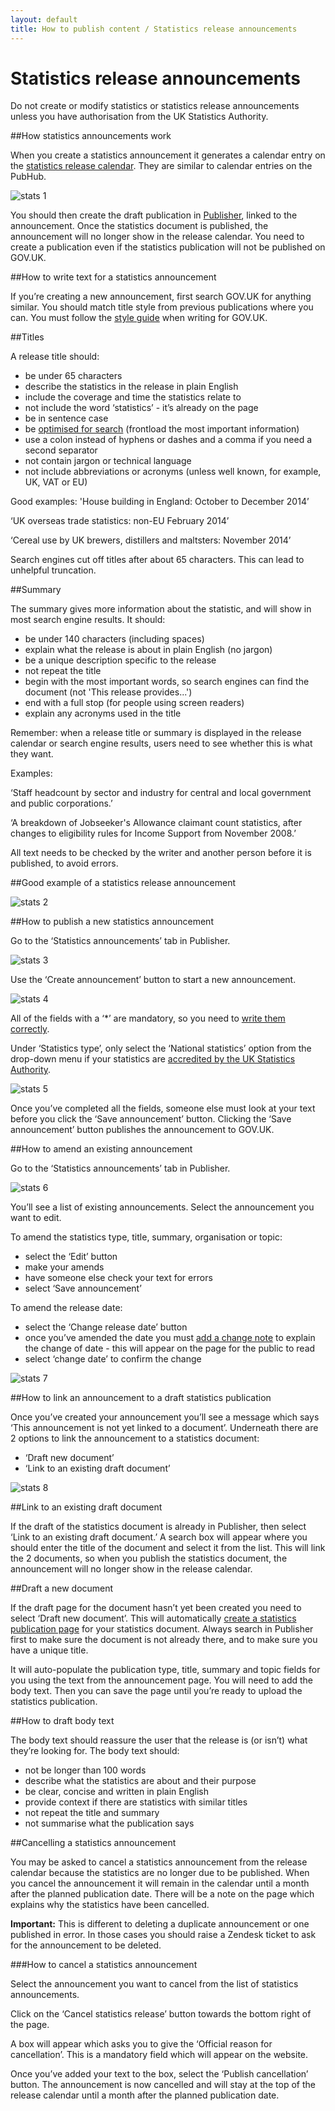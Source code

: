 ```yaml
---
layout: default
title: How to publish content / Statistics release announcements
---
```


# Statistics release announcements

Do not create or modify statistics or statistics release announcements unless you have authorisation from the UK Statistics Authority.

##How statistics announcements work

When you create a statistics announcement it generates a calendar entry on the [statistics release calendar](https://www.gov.uk/government/statistics/announcements). They are similar to calendar entries on the PubHub.

![stats 1](stats1.png)

You should then create the draft publication in [Publisher](https://whitehall-admin.production.alphagov.co.uk/government/admin), linked to the announcement. Once the statistics document is published, the announcement will no longer show in the release calendar. You need to create a publication even if the statistics publication will not be published on GOV.UK.

##How to write text for a statistics announcement

If you’re creating a new announcement, first search GOV.UK for anything similar. You should match title style from previous publications where you can. You must follow the [style guide](https://www.gov.uk/design-principles/style-guide) when writing for GOV.UK.

##Titles

A release title should:

* be under 65 characters 
* describe the statistics in the release in plain English 
* include the coverage and time the statistics relate to
* not include the word ‘statistics’ - it’s already on the page 
* be in sentence case 
* be [optimised for search](https://www.gov.uk/design-principles/style-guide/style-points#style-titles) (frontload the most important information)
* use a colon instead of hyphens or dashes and a comma if you need a second separator
* not contain jargon or technical language
* not include abbreviations or acronyms (unless well known, for example, UK, VAT or EU)

Good examples: 
'House building in England: October to December 2014’

‘UK overseas trade statistics: non-EU February 2014’

‘Cereal use by UK brewers, distillers and maltsters: November 2014’

Search engines cut off titles after about 65 characters. This can lead to unhelpful truncation.

##Summary

The summary gives more information about the statistic, and will show in most search engine results. It should:

* be under 140 characters (including spaces)
* explain what the release is about in plain English (no jargon)
* be a unique description specific to the release
* not repeat the title
* begin with the most important words, so search engines can find the document (not 'This release provides...')
* end with a full stop (for people using screen readers)
* explain any acronyms used in the title

Remember: when a release title or summary is displayed in the release calendar or search engine results, users need to see whether this is what they want.

Examples:

‘Staff headcount by sector and industry for central and local government and public corporations.’

‘A breakdown of Jobseeker's Allowance claimant count statistics, after changes to eligibility rules for Income Support from November 2008.’

All text needs to be checked by the writer and another person before it is published, to avoid errors.

##Good example of a statistics release announcement

![stats 2](stats2.png)

##How to publish a new statistics announcement 

Go to the ‘Statistics announcements’ tab in Publisher.

![stats 3](stats3.png)

Use the ‘Create announcement’ button to start a new announcement.

![stats 4](stats4.png)

All of the fields with a ‘*’ are mandatory, so you need to [write them correctly](https://www.gov.uk/design-principles/style-guide).

Under ‘Statistics type’, only select the ‘National statistics’ option from the drop-down menu if your statistics are [accredited by the UK Statistics Authority](http://www.statisticsauthority.gov.uk/national-statistician/types-of-official-statistics/list-of-national-statistics/index.html).

![stats 5](stats5.png)

Once you’ve completed all the fields, someone else must look at your text before you click the ‘Save announcement’ button. Clicking the ‘Save announcement’ button publishes the announcement to GOV.UK.

##How to amend an existing announcement

Go to the ‘Statistics announcements’ tab in Publisher.

![stats 6](stats6.png)

You’ll see a list of existing announcements. Select the announcement you want to edit.

To amend the statistics type, title, summary, organisation or topic:

* select the ‘Edit’ button
* make your amends
* have someone else check your text for errors
* select ‘Save announcement’

To amend the release date:

* select the ‘Change release date’ button
* once you’ve amended the date you must [add a change note](https://insidegovuk.blog.gov.uk/2013/09/09/when-should-you-add-change-notes/) to explain the change of date - this will appear on the page for the public to read
* select ‘change date’ to confirm the change

![stats 7](stats7.png)

##How to link an announcement to a draft statistics publication

Once you’ve created your announcement you’ll see a message which says ‘This announcement is not yet linked to a document’. Underneath there are 2 options to link the announcement to a statistics document: 

* ‘Draft new document’ 
* ‘Link to an existing draft document’

![stats 8](stats8.png)

##Link to an existing draft document

If the draft of the statistics document is already in Publisher, then select ‘Link to an existing draft document.’ A search box will appear where you should enter the title of the document and select it from the list. This will link the 2 documents, so when you publish the statistics document, the announcement will no longer show in the release calendar.

##Draft a new document

If the draft page for the document hasn’t yet been created you need to select ‘Draft new document’. This will automatically [create a statistics publication page](http://alphagov.github.io/inside-government-admin-guide/creating-documents/statistics-publications.html) for your statistics document. Always search in Publisher first to make sure the document is not already there, and to make sure you have a unique title. 

It will auto-populate the publication type, title, summary and topic fields for you using the text from the announcement page. You will need to add the body text. Then you can save the page until you’re ready to upload the statistics publication.

##How to draft body text

The body text should reassure the user that the release is (or isn’t) what they’re looking for. The body text should:

* not be longer than 100 words
* describe what the statistics are about and their purpose
* be clear, concise and written in plain English
* provide context if there are statistics with similar titles
* not repeat the title and summary 
* not summarise what the publication says

##Cancelling a statistics announcement

You may be asked to cancel a statistics announcement from the release calendar because the statistics are no longer due to be published. When you cancel the announcement it will remain in the calendar until a month after the planned publication date. There will be a note on the page which explains why the statistics have been cancelled.

**Important:** This is different to deleting a duplicate announcement or one published in error. In those cases you should raise a Zendesk ticket to ask for the announcement to be deleted.

###How to cancel a statistics announcement

Select the announcement you want to cancel from the list of statistics announcements.

Click on the ‘Cancel statistics release’ button towards the bottom right of the page.

A box will appear which asks you to give the ‘Official reason for cancellation’. This is a mandatory field which will appear on the website. 

Once you’ve added your text to the box, select the ‘Publish cancellation’ button. The announcement is now cancelled and will stay at the top of the release calendar until a month after the planned publication date.
